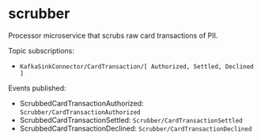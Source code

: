 # scrubber

Processor microservice that scrubs raw card transactions of PII.

Topic subscriptions:

- `KafkaSinkConnector/CardTransaction/[ Authorized, Settled, Declined ]`

Events published:

- ScrubbedCardTransactionAuthorized: `Scrubber/CardTransactionAuthorized`
- ScrubbedCardTransactionSettled: `Scrubber/CardTransactionSettled`
- ScrubbedCardTransactionDeclined: `Scrubber/CardTransactionDeclined`
